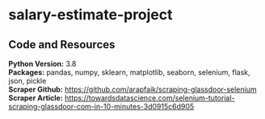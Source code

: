 # salary-estimate-project

## Code and Resources

<b>Python Version:</b> 3.8
<br>
<b>Packages:</b> pandas, numpy, sklearn, matplotlib, seaborn, selenium, flask, json, pickle
<br>
<b>Scraper Github:</b> https://github.com/arapfaik/scraping-glassdoor-selenium
<br>
<b>Scraper Article:</b> https://towardsdatascience.com/selenium-tutorial-scraping-glassdoor-com-in-10-minutes-3d0915c6d905
